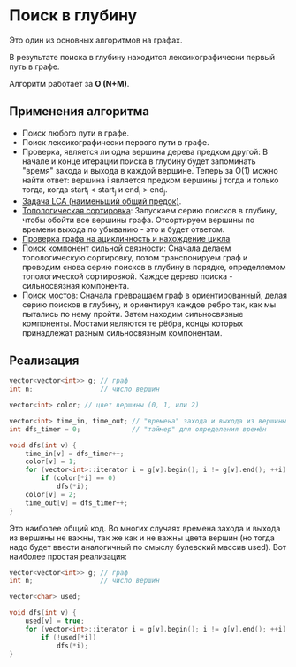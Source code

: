 # Поиск в глубину

Это один из основных алгоритмов на графах.

В результате поиска в глубину находится лексикографически первый путь в графе.

Алгоритм работает за **O (N+M)**.

## Применения алгоритма

* Поиск любого пути в графе.
* Поиск лексикографически первого пути в графе.
* Проверка, является ли одна вершина дерева предком другой:
В начале и конце итерации поиска в глубину будет запоминать "время" захода и выхода в каждой вершине. Теперь за O(1) можно найти ответ: вершина i является предком вершины j тогда и только тогда, когда start<sub>i</sub> < start<sub>j</sub> и end<sub>i</sub> > end<sub>j</sub>.
* [Задача LCA (наименьший общий предок)](lca).
* [Топологическая сортировка](topological_sort):
Запускаем серию поисков в глубину, чтобы обойти все вершины графа. Отсортируем вершины по времени выхода по убыванию - это и будет ответом.
* [Проверка графа на ацикличность и нахождение цикла](finding_cycle)
* [Поиск компонент сильной связности](strong_connected_components):
Сначала делаем топологическую сортировку, потом транспонируем граф и проводим снова серию поисков в глубину в порядке, определяемом топологической сортировкой. Каждое дерево поиска - сильносвязная компонента.
* [Поиск мостов](bridge_searching):
Сначала превращаем граф в ориентированный, делая серию поисков в глубину, и ориентируя каждое ребро так, как мы пытались по нему пройти. Затем находим сильносвязные компоненты. Мостами являются те рёбра, концы которых принадлежат разным сильносвязным компонентам.

## Реализация

<!--- TODO: specify code snippet id -->
``` cpp
vector<vector<int>> g; // граф
int n;                 // число вершин

vector<int> color; // цвет вершины (0, 1, или 2)

vector<int> time_in, time_out; // "времена" захода и выхода из вершины
int dfs_timer = 0;             // "таймер" для определения времён

void dfs(int v) {
    time_in[v] = dfs_timer++;
    color[v] = 1;
    for (vector<int>::iterator i = g[v].begin(); i != g[v].end(); ++i)
        if (color[*i] == 0)
            dfs(*i);
    color[v] = 2;
    time_out[v] = dfs_timer++;
}
```
Это наиболее общий код. Во многих случаях времена захода и выхода из вершины не важны, так же как и не важны цвета вершин (но тогда надо будет ввести аналогичный по смыслу булевский массив used). Вот наиболее простая реализация:

<!--- TODO: specify code snippet id -->
``` cpp
vector<vector<int>> g; // граф
int n;                 // число вершин

vector<char> used;

void dfs(int v) {
    used[v] = true;
    for (vector<int>::iterator i = g[v].begin(); i != g[v].end(); ++i)
        if (!used[*i])
            dfs(*i);
}
```

